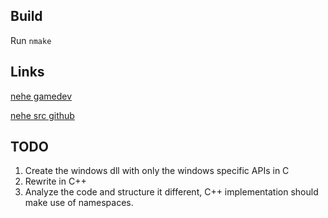 ## Build

Run `nmake`

## Links

[nehe gamedev](https://nehe.gamedev.net/tutorial/creating_an_opengl_window_(win32)/13001/)


[nehe src github](https://github.com/gamedev-net/nehe-opengl/blob/master/vc/Lesson01/Lesson1.cpp)



## TODO

1. Create the windows dll with only the windows specific APIs in C
2. Rewrite in C++
3. Analyze the code and structure it different, C++ implementation should make use of namespaces.
